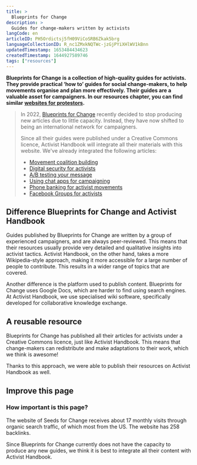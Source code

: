 ```yaml
---
title: >
  Blueprints for Change
description: >
  Guides for change-makers written by activists
langCode: en
articleID: PH5Ordictsj5fH09ViCoSRB6Zkak5brg
languageCollectionID: R_nc1ZMxkNQTWc-jzGjPYiXHlWV1kBnn
updatedTimestamp: 1653484434623
createdTimestamp: 1644927589746
tags: ["resources"]
---
```


**Blueprints for Change is a collection of high-quality guides for activists. They provide practical ‘how to’ guides for social change-makers, to help movements organise and plan more effectively. Their guides are a valuable asset for campaigners. In our resources chapter, you can find similar** [**websites for protestors**](/resources/websites)**.**

> In 2022, [Blueprints for Change](https://blueprintsfc.org/guides/) recently decided to stop producing new articles due to little capacity. Instead, they have now shifted to being an international network for campaigners.
> 
> Since all their guides were published under a Creative Commons licence, Activist Handbook will integrate all their materials with this website. We've already integrated the following articles:
> 
> -   [Movement coalition building](/organising/coalition-building)
> -   [Digital security for activists](/tools/security)
> -   [A/B testing your message](/communication/a-b-testing)
> -   [Using chat apps for campaigning](/communication/chat-apps)
> -   [Phone banking for activist movements](/communication/phone-banking)
> -   [Facebook Groups for activists](/tools/facebook-groups)

## **Difference Blueprints for Change and Activist Handbook**

Guides published by Blueprints for Change are written by a group of experienced campaigners, and are always peer-reviewed. This means that their resources usually provide very detailed and qualitative insights into activist tactics. Activist Handbook, on the other hand, takes a more Wikipedia-style approach, making it more accessible for a large number of people to contribute. This results in a wider range of topics that are covered.

Another difference is the platform used to publish content. Blueprints for Change uses Google Docs, which are harder to find using search engines. At Activist Handbook, we use specialised wiki software, specifically developed for collaborative knowledge exchange.

## A reusable resource

Blueprints for Change has published all their articles for activists under a Creative Commons licence, just like Activist Handbook. This means that change-makers can redistribute and make adaptations to their work, which we think is awesome!

Thanks to this approach, we were able to publish their resources on Activist Handbook as well.

## **Improve this page**

### **How important is this page?**

The website of Seeds for Change receives about 17 monthly visits through organic search traffic, of which most from the US. The website has 258 backlinks.

Since Blueprints for Change currently does not have the capacity to produce any new guides, we think it is best to integrate all their content with Activist Handbook.